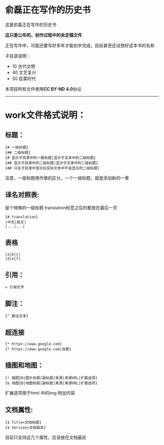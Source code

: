 
# 俞磊正在写作的历史书

这是俞磊正在写作的历史书

**这只是公布的，创作过程中的未定稿文件**

正在写作中，可能还要写好多年才能初步完成，目前甚至还没想好这本书的名称

子目录说明：

- 10  古代文明
- 40  文艺复兴
- 50  启蒙时代

本项目所有文件使用**CC BY-ND 4.0**协议

---

# work文件格式说明： 

## 标题： 

```
{# 一级标题} 
{## 二级标题} 
{# 显示于目录中的一极标题|显示于文本中的二级标题} 
{## 显示于目录中的二级标题|显示于文本中的二级标题} 
{## 只在于目录中显示在实际文本中不会显示的二级标题} 
```
注意，一级标题用作章的区分，一个一级标题，就是添加新的一章 

## 译名对照表: 
是个特殊的一级标题 translation标签之后的都放在最后一页 
```
{# translation} 
|中文|英文| 
|...|...| 
```
## 表格
```
|a|b|c|
|d|e|f|
```

## 引用：
```
> 引用文字 
```

## 脚注： 
```
{^ 脚注文本} 
```

## 超连接
```
{* https://www.google.com}
{* https://www.google.com|谷歌}
```

## 插图和地图： 
```
{! 插图ID|图片标题|副标题|来源|来源URL|扩展选项} 
{& 地图ID|地图标题|副标题|来源|来源URL|扩展选项} 
```
扩展选项用于html 中的img 附加内容 

## 文档属性:
```
{$ Title=文档标题} 
{$ Version=文档版本} 
```
目前只支持这几个属性，应该放在文档最前
